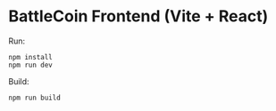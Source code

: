 # BattleCoin Frontend (Vite + React)

Run:

```
npm install
npm run dev
```

Build:
```
npm run build
```